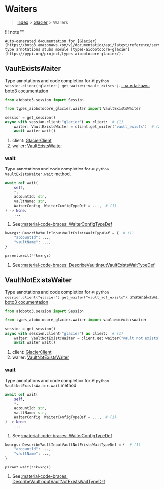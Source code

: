 # Waiters

> [Index](../README.md) > [Glacier](./README.md) > Waiters

!!! note ""

    Auto-generated documentation for [Glacier](https://boto3.amazonaws.com/v1/documentation/api/latest/reference/services/glacier.html#Glacier)
    type annotations stubs module [types-aiobotocore-glacier](https://pypi.org/project/types-aiobotocore-glacier/).

## VaultExistsWaiter

Type annotations and code completion for `#!python session.client("glacier").get_waiter("vault_exists")`.
[:material-aws: boto3 documentation](https://boto3.amazonaws.com/v1/documentation/api/latest/reference/services/glacier.html#Glacier.Waiter.VaultExists)

```python title="Usage example"
from aioboto3.session import Session

from types_aiobotocore_glacier.waiter import VaultExistsWaiter

session = get_session()
async with session.client("glacier") as client:  # (1)
    waiter: VaultExistsWaiter = client.get_waiter("vault_exists")  # (2)
    await waiter.wait()
```

1. client: [GlacierClient](./client.md)
2. waiter: [VaultExistsWaiter](./waiters.md#vaultexistswaiter)


### wait

Type annotations and code completion for `#!python VaultExistsWaiter.wait` method.

```python title="Method definition"
await def wait(
    self,
    *,
    accountId: str,
    vaultName: str,
    WaiterConfig: WaiterConfigTypeDef = ...,  # (1)
) -> None:
    ...
```

1. See [:material-code-braces: WaiterConfigTypeDef](./type_defs.md#waiterconfigtypedef) 


```python title="Usage example with kwargs"
kwargs: DescribeVaultInputVaultExistsWaitTypeDef = {  # (1)
    "accountId": ...,
    "vaultName": ...,
}

parent.wait(**kwargs)
```

1. See [:material-code-braces: DescribeVaultInputVaultExistsWaitTypeDef](./type_defs.md#describevaultinputvaultexistswaittypedef) 
## VaultNotExistsWaiter

Type annotations and code completion for `#!python session.client("glacier").get_waiter("vault_not_exists")`.
[:material-aws: boto3 documentation](https://boto3.amazonaws.com/v1/documentation/api/latest/reference/services/glacier.html#Glacier.Waiter.VaultNotExists)

```python title="Usage example"
from aioboto3.session import Session

from types_aiobotocore_glacier.waiter import VaultNotExistsWaiter

session = get_session()
async with session.client("glacier") as client:  # (1)
    waiter: VaultNotExistsWaiter = client.get_waiter("vault_not_exists")  # (2)
    await waiter.wait()
```

1. client: [GlacierClient](./client.md)
2. waiter: [VaultNotExistsWaiter](./waiters.md#vaultnotexistswaiter)


### wait

Type annotations and code completion for `#!python VaultNotExistsWaiter.wait` method.

```python title="Method definition"
await def wait(
    self,
    *,
    accountId: str,
    vaultName: str,
    WaiterConfig: WaiterConfigTypeDef = ...,  # (1)
) -> None:
    ...
```

1. See [:material-code-braces: WaiterConfigTypeDef](./type_defs.md#waiterconfigtypedef) 


```python title="Usage example with kwargs"
kwargs: DescribeVaultInputVaultNotExistsWaitTypeDef = {  # (1)
    "accountId": ...,
    "vaultName": ...,
}

parent.wait(**kwargs)
```

1. See [:material-code-braces: DescribeVaultInputVaultNotExistsWaitTypeDef](./type_defs.md#describevaultinputvaultnotexistswaittypedef) 

